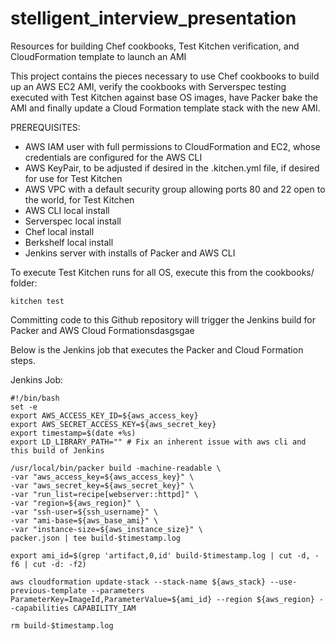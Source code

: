 # stelligent_interview_presentation
Resources for building Chef cookbooks, Test Kitchen verification, and CloudFormation template to launch an AMI

This project contains the pieces necessary to use Chef cookbooks to build up an AWS EC2 AMI, verify the cookbooks with Serverspec testing executed with Test Kitchen against base OS images, have Packer bake the AMI and finally update a Cloud Formation template stack with the new AMI.

PREREQUISITES:
- AWS IAM user with full permissions to CloudFormation and EC2, whose credentials are configured for the AWS CLI
- AWS KeyPair, to be adjusted if desired in the .kitchen.yml file, if desired for use for Test Kitchen
- AWS VPC with a default security group allowing ports 80 and 22 open to the world, for Test Kitchen
- AWS CLI local install
- Serverspec local install
- Chef local install
- Berkshelf local install
- Jenkins server with installs of Packer and AWS CLI

To execute Test Kitchen runs for all OS, execute this from the cookbooks/<role> folder:
```
kitchen test
```

Committing code to this Github repository will trigger the Jenkins build for Packer and AWS Cloud Formationsdasgsgae

Below is the Jenkins job that executes the Packer and Cloud Formation steps.

Jenkins Job:
```
#!/bin/bash
set -e
export AWS_ACCESS_KEY_ID=${aws_access_key}
export AWS_SECRET_ACCESS_KEY=${aws_secret_key}
export timestamp=$(date +%s)
export LD_LIBRARY_PATH="" # Fix an inherent issue with aws cli and this build of Jenkins

/usr/local/bin/packer build -machine-readable \
-var "aws_access_key=${aws_access_key}" \
-var "aws_secret_key=${aws_secret_key}" \
-var "run_list=recipe[webserver::httpd]" \
-var "region=${aws_region}" \
-var "ssh-user=${ssh_username}" \
-var "ami-base=${aws_base_ami}" \
-var "instance-size=${aws_instance_size}" \
packer.json | tee build-$timestamp.log

export ami_id=$(grep 'artifact,0,id' build-$timestamp.log | cut -d, -f6 | cut -d: -f2)

aws cloudformation update-stack --stack-name ${aws_stack} --use-previous-template --parameters ParameterKey=ImageId,ParameterValue=${ami_id} --region ${aws_region} --capabilities CAPABILITY_IAM

rm build-$timestamp.log
```
